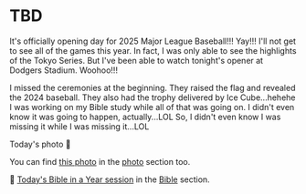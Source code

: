 # TBD

It's officially opening day for 2025 Major League Baseball!!! Yay!!! I'll not get to see all of the games this year. In fact, I was only able to see the highlights of the Tokyo Series. But I've been able to watch tonight's opener at Dodgers Stadium. Woohoo!!!

I missed the ceremonies at the beginning. They raised the flag and revealed the 2024 baseball. They also had the trophy delivered by Ice Cube...hehehe I was working on my Bible study while all of that was going on. I didn't even know it was going to happen, actually...LOL So, I didn't even know I was missing it while I was missing it...LOL

Today's photo 📸

<!--@include: @/photos/photo-a-day/2025/03/27.md{3,}-->

You can find [this photo](/photos/photo-a-day/2025/03/27) in the [photo](/photos/) section too.

📖 [Today's Bible in a Year session](/bible/plans/bible-in-a-year/03/27) in the [Bible](/bible/) section.